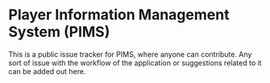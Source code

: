 # Player Information Management System (PIMS)

This is a public issue tracker for PIMS, where anyone can contribute. Any sort of issue with the workflow of the application or suggestions related to it can be added out here.
